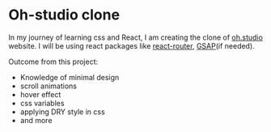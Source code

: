 # Oh-studio clone
In my journey of learning css and React, I am creating the clone of [oh.studio](https://oh.studio/) website. I will be using react packages like [react-router](https://reactrouter.com/en/main), [GSAP](https://gsap.com/)(if needed).

Outcome from this project:
- Knowledge of minimal design
- scroll animations
- hover effect
- css variables
- applying DRY style in css
- and more